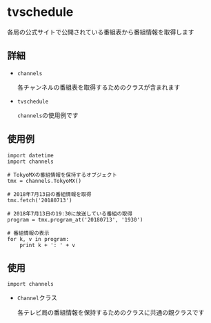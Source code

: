 # tvschedule

各局の公式サイトで公開されている番組表から番組情報を取得します

## 詳細
- `channels`

  各チャンネルの番組表を取得するためのクラスが含まれます
- `tvschedule`

  `channels`の使用例です
  
## 使用例
    import datetime
    import channels
    
    # TokyoMXの番組情報を保持するオブジェクト
    tmx = channels.TokyoMX()
    
    # 2018年7月13日の番組情報を取得
    tmx.fetch('20180713')
    
    # 2018年7月13日の19:30に放送している番組の取得
    program = tmx.program_at('20180713', '1930')
    
    # 番組情報の表示
    for k, v in program:
        print k + ': ' + v
    
## 使用
    import channels 
- `Channel`クラス
  
  各テレビ局の番組情報を保持するためのクラスに共通の親クラスです
